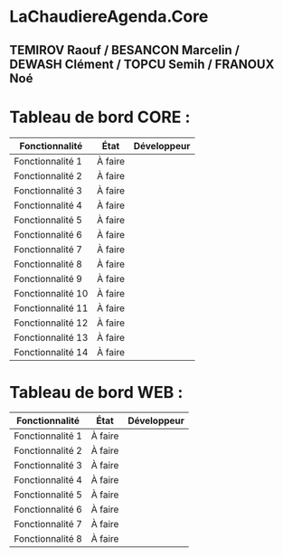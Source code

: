 # LaChaudiereAgenda.Core

## TEMIROV Raouf / BESANCON Marcelin / DEWASH Clément / TOPCU Semih / FRANOUX Noé

# Tableau de bord CORE :

| Fonctionnalité    | État    | Développeur |
| ----------------- | ------- | ----------- |
| Fonctionnalité 1  | À faire |             |
| Fonctionnalité 2  | À faire |             |
| Fonctionnalité 3  | À faire |             |
| Fonctionnalité 4  | À faire |             |
| Fonctionnalité 5  | À faire |             |
| Fonctionnalité 6  | À faire |             |
| Fonctionnalité 7  | À faire |             |
| Fonctionnalité 8  | À faire |             |
| Fonctionnalité 9  | À faire |             |
| Fonctionnalité 10 | À faire |             |
| Fonctionnalité 11 | À faire |             |
| Fonctionnalité 12 | À faire |             |
| Fonctionnalité 13 | À faire |             |
| Fonctionnalité 14 | À faire |             |

# Tableau de bord WEB :

| Fonctionnalité   | État    | Développeur |
| ---------------- | ------- | ----------- |
| Fonctionnalité 1 | À faire |             |
| Fonctionnalité 2 | À faire |             |
| Fonctionnalité 3 | À faire |             |
| Fonctionnalité 4 | À faire |             |
| Fonctionnalité 5 | À faire |             |
| Fonctionnalité 6 | À faire |             |
| Fonctionnalité 7 | À faire |             |
| Fonctionnalité 8 | À faire |             |
